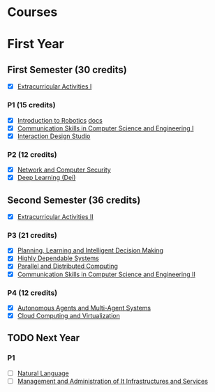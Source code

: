 # Courses

# First Year
## First Semester (30 credits)
- [x] [Extracurricular Activities I](https://fenix.tecnico.ulisboa.pt/cursos/meic-a/disciplina-curricular/845953938490303)

### P1 (15 credits)
- [x] [Introduction to Robotics](https://fenix.tecnico.ulisboa.pt/cursos/meic-a/disciplina-curricular/1971853845332809) [docs](../courses/IRobo/)
- [x] [Communication Skills in Computer Science and Engineering I](https://fenix.tecnico.ulisboa.pt/cursos/meic-a/disciplina-curricular/1971853845332830)
- [x] [Interaction Design Studio](https://fenix.tecnico.ulisboa.pt/cursos/meic-a/disciplina-curricular/1971853845332814)

### P2 (12 credits)
- [x] [Network and Computer Security](https://fenix.tecnico.ulisboa.pt/cursos/meic-a/disciplina-curricular/564478961778803)
- [x] [Deep Learning (Dei)](https://fenix.tecnico.ulisboa.pt/cursos/meic-a/disciplina-curricular/564478961778799)

## Second Semester (36 credits)
- [x] [Extracurricular Activities II](https://fenix.tecnico.ulisboa.pt/cursos/meic-a/disciplina-curricular/845953938490304)

### P3 (21 credits)
- [x] [Planning, Learning and Intelligent Decision Making](https://fenix.tecnico.ulisboa.pt/cursos/meic-a/disciplina-curricular/1971853845332795)
- [x] [Highly Dependable Systems](https://fenix.tecnico.ulisboa.pt/cursos/meic-a/disciplina-curricular/564478961778806)
- [x] [Parallel and Distributed Computing](https://fenix.tecnico.ulisboa.pt/cursos/meic-a/disciplina-curricular/564478961778795)
- [x] [Communication Skills in Computer Science and Engineering II](https://fenix.tecnico.ulisboa.pt/cursos/meic-a/disciplina-curricular/1971853845332831)

### P4 (12 credits)
- [x] [Autonomous Agents and Multi-Agent Systems](https://fenix.tecnico.ulisboa.pt/cursos/meic-a/disciplina-curricular/1971853845332796)
- [x] [Cloud Computing and Virtualization](https://fenix.tecnico.ulisboa.pt/cursos/meic-a/disciplina-curricular/564478961778814)

## TODO Next Year

### P1
- [ ] [Natural Language](https://fenix.tecnico.ulisboa.pt/cursos/meic-a/disciplina-curricular/1971853845332794)
- [ ] [Management and Administration of It Infrastructures and Services](https://fenix.tecnico.ulisboa.pt/cursos/meic-a/disciplina-curricular/1971853845332822)
